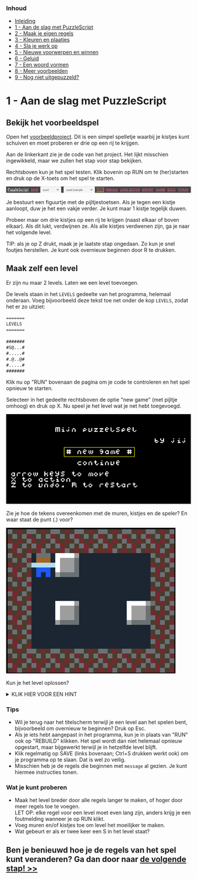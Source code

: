 ### Inhoud

- [Inleiding](index.md)
- [1 - Aan de slag met PuzzleScript](1-aan-de-slag-met-puzzlescript.md)
- [2 - Maak je eigen regels](2-maak-je-eigen-regels.md)
- [3 - Kleuren en plaatjes](3-kleuren-en-plaatjes.md)
- [4 - Sla je werk op](4-sla-je-werk-op.md)
- [5 - Nieuwe voorwerpen en winnen](5-nieuwe-voorwerpen-en-winnen.md)
- [6 - Geluid](6-geluid.md)
- [7 - Een woord vormen](7-een-woord-vormen.md)
- [8 - Meer voorbeelden](8-meer-voorbeelden.md)
- [9 - Nog niet uitgepuzzeld?](9-er-kan-nog-veel-meer.md)

# 1 - Aan de slag met PuzzleScript

## Bekijk het voorbeeldspel

Open het <a href='https://www.puzzlescript.net/editor.html?hack=e72bf94dcf4bad6eeb92ffa10ba5ea83' target='_blank'>voorbeeldproject</a>. Dit is een simpel spelletje waarbij je kistjes kunt schuiven en moet proberen er drie op een rij te krijgen.

Aan de linkerkant zie je de code van het project. Het lijkt misschien ingewikkeld, maar we zullen het stap voor stap bekijken.

Rechtsboven kun je het spel testen. Klik bovenin op RUN om te (her)starten en druk op de X-toets om het spel te starten.

<img src="images/puzzlescript-header-run.png" />

Je bestuurt een figuurtje met de pijltjestoetsen. Als je tegen een kistje aanloopt, duw je het een vakje verder. Je kunt maar 1 kistje tegelijk duwen.

Probeer maar om drie kistjes op een rij te krijgen (naast elkaar of boven elkaar). Als dit lukt, verdwijnen ze. Als alle kistjes verdwenen zijn, ga je naar het volgende level.

TIP: als je op Z drukt, maak je je laatste stap ongedaan. Zo kun je snel foutjes herstellen. Je kunt ook overnieuw beginnen door R te drukken.

## Maak zelf een level

Er zijn nu maar 2 levels. Laten we een level toevoegen.

De levels staan in het `LEVELS` gedeelte van het programma, helemaal onderaan. Voeg bijvoorbeeld deze tekst toe net onder de kop `LEVELS`, zodat het er zo uitziet:

```
=======
LEVELS
=======

#######
#S@...#
#.....#
#.@..@#
#.....#
#######
```

Klik nu op "RUN" bovenaan de pagina om je code te controleren en het spel opnieuw te starten.

Selecteer in het gedeelte rechtsboven de optie "new game" (met pijltje omhoog) en druk op X. Nu speel je het level wat je net hebt toegevoegd.

<img src="images/titlescreen-new-game.png" width="550" />

Zie je hoe de tekens overeenkomen met de muren, kistjes en de speler? En waar staat de punt (.) voor?

<img src="images/new-level.png" />

Kun je het level oplossen?
<details><summary>KLIK HIER VOOR EEN HINT</summary>Schuif het bovenste kistje helemaal naar rechts. Schuif dan het kistje linksonder 1 vakje naar boven en dan helemaal naar rechts.</details>

### Tips
- Wil je terug naar het titelscherm terwijl je een level aan het spelen bent, bijvoorbeeld om overnieuw te beginnen? Druk op Esc.
- Als je iets hebt aangepast in het programma, kun je in plaats van "RUN" ook op "REBUILD" klikken. Het spel wordt dan niet helemaal opnieuw opgestart, maar bijgewerkt terwijl je in hetzelfde level blijft.
- Klik regelmatig op SAVE (links bovenaan; Ctrl+S drukken werkt ook) om je programma op te slaan. Dat is wel zo veilig.
- Misschien heb je de regels die beginnen met `message` al gezien. Je kunt hiermee instructies tonen.

### Wat je kunt proberen ###
- Maak het level breder door alle regels langer te maken, of hoger door meer regels toe te voegen.<br/>LET OP: elke regel voor een level moet even lang zijn, anders krijg je een foutmelding wanneer je op RUN klikt.
- Voeg muren en/of kistjes toe om level het moeilijker te maken.
- Wat gebeurt er als er twee keer een S in het level staat?

## Ben je benieuwd hoe je de regels van het spel kunt veranderen? Ga dan door naar [de volgende stap! >>](2-maak-je-eigen-regels.md)